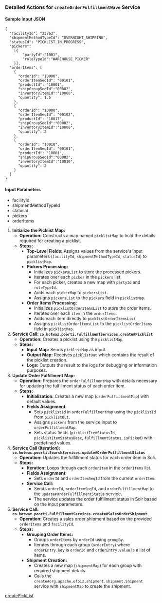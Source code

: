 ### **Detailed Actions for `createOrderFulfillmentWave` Service**

#### Sample Input JSON
```
{
  "facilityId": "23763",
  "shipmentMethodTypeId": "OVERNIGHT_SHIPPING",
  "statusId": "PICKLIST_IN_PROGRESS",
  "pickers": 
    [{
        "partyId":"1001",
        "roleTypeId":"WAREHOUSE_PICKER"
    }],
  "orderItems": [
    {
      "orderId": "10000",
      "orderItemSeqId": "00101",
      "productId": "10001",
      "shipGroupSeqId":"00002",
      "inventoryItemId":"10000",
      "quantity": 1.5
    },
    {
      "orderId": "10000",
      "orderItemSeqId": "00102",
      "productId": "10017",
      "shipGroupSeqId":"00002",
      "inventoryItemId":"10000",
      "quantity": 2
    },
    {
      "orderId": "10010",
      "orderItemSeqId": "00101",
      "productId": "10001",
      "shipGroupSeqId":"00002",
      "inventoryItemId":"10010",
      "quantity": 2
    }
  ]
}
```

#### Input Parameters

- facilityId
- shipmentMethodTypeId
- statusId
- pickers
- orderItems

1. **Initialize the Picklist Map:**  
   * **Operation:** Constructs a map named `picklistMap` to hold the details required for creating a picklist.  
   * **Steps:**  
     * **Top-Level Fields:** Assigns values from the service's input parameters (`facilityId`, `shipmentMethodTypeId`, `statusId`) to `picklistMap`.  
     * **Pickers Processing:**  
       * Initializes `pickersList` to store the processed pickers.  
       * Iterates over each `picker` in the `pickers` list.  
       * For each picker, creates a new map with `partyId` and `roleTypeId`.  
       * Adds each `pickerMap` to `pickersList`.  
       * Assigns `pickersList` to the `pickers` field in `picklistMap`.  
     * **Order Items Processing:**  
       * Initializes `picklistOrderItemsList` to store the order items.  
       * Iterates over each `item` in the `orderItems`.  
       * Adds each item directly to `picklistOrderItemsList` 
       * Assigns `picklistOrderItemsList` to the `picklistOrderItems` field in `picklistMap`.  
2. **Service Call: `co.hotwax.poorti.FulfillmentServices.create#Picklist`**  
   * **Operation:** Creates a picklist using the `picklistMap`.  
   * **Steps:**  
     * **Input Map:** Sends `picklistMap` as input.  
     * **Output Map:** Receives `picklistOut` which contains the result of the picklist creation.  
     * **Logs:** Outputs the result to the logs for debugging or information purposes.  
3. **Update Order Fulfillment Map:**  
   * **Operation:** Prepares the `orderFulfillmentMap` with details necessary for updating the fulfillment status of each order item.  
   * **Steps:**  
     * **Initialization:** Creates a new map (`orderFulfillmentMap`) with default values.  
     * **Fields Assignment:**  
       * Sets `picklistId` in `orderFulfillmentMap` using the `picklistId` from `picklistOut`.  
       * Assigns `pickers` from the service input to `orderFulfillmentMap`.  
       * Sets status fields (`picklistItemStatusId`, `picklistItemStatusDesc`, `fulfillmentStatus`, `isPicked`) with predefined values.  
4. **Service Call (Iteration): `co.hotwax.poorti.SearchServices.update#OrderFulfillmentStatus`**  
   * **Operation:** Updates the fulfillment status for each order item in Solr.  
   * **Steps:**  
     * **Iteration:** Loops through each `orderItem` in the `orderItems` list.  
     * **Fields Assignment:**  
       * Sets `orderId` and `orderItemSeqId` from the current `orderItem`.  
     * **Service Call:**  
       * Sends `orderId`, `orderItemSeqId`, and `orderFulfillmentMap` to the `update#OrderFulfillmentStatus` service.  
       * The service updates the order fulfillment status in Solr based on the input parameters.  
5. **Service Call: `co.hotwax.poorti.FulfillmentServices.create#SalesOrderShipment`**  
   * **Operation:** Creates a sales order shipment based on the provided `orderItems` and `facilityId`.  
   * **Steps:**  
     * **Grouping Order Items:**  
       * Groups `orderItems` by `orderId` using `groupBy`.  
       * Iterates through each group (`orderEntry`) where `orderEntry.key` is `orderId` and `orderEntry.value` is a list of items.  
     * **Shipment Creation:**  
       * Creates a new map (`shipmentMap`) for each group with required shipment details.  
       * Calls the `create#org.apache.ofbiz.shipment.shipment.Shipment` service with `shipmentMap` to create the shipment.


[createPickList](PickList.md)

